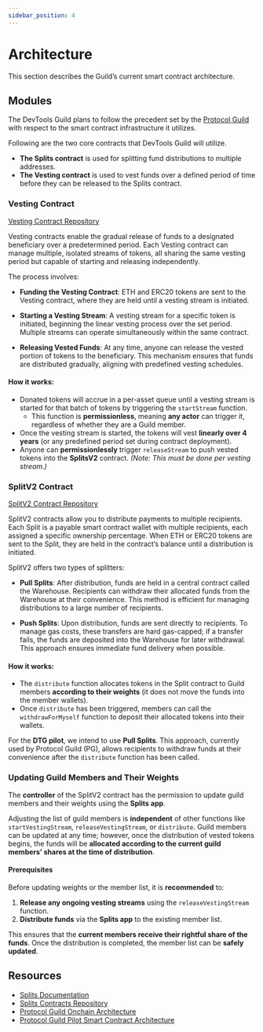 ```yaml
---
sidebar_position: 4
---
```


# Architecture

This section describes the Guild’s current smart contract architecture.

## Modules

The DevTools Guild plans to follow the precedent set by the [Protocol Guild](https://protocol-guild.readthedocs.io/en/latest/03-onchain-architecture.html) with respect to the smart contract infrastructure it utilizes.

Following are the two core contracts that DevTools Guild will utilize.

- **The Splits contract** is used for splitting fund distributions to multiple addresses.
- **The Vesting contract** is used to vest funds over a defined period of time before they can be released to the Splits contract.

### Vesting Contract

[Vesting Contract Repository](https://github.com/0xSplits/splits-vesting/tree/master)

Vesting contracts enable the gradual release of funds to a designated beneficiary over a predetermined period. Each Vesting contract can manage multiple, isolated streams of tokens, all sharing the same vesting period but capable of starting and releasing independently.

The process involves:

- **Funding the Vesting Contract**: ETH and ERC20 tokens are sent to the Vesting contract, where they are held until a vesting stream is initiated.

- **Starting a Vesting Stream**: A vesting stream for a specific token is initiated, beginning the linear vesting process over the set period. Multiple streams can operate simultaneously within the same contract.

- **Releasing Vested Funds**: At any time, anyone can release the vested portion of tokens to the beneficiary. This mechanism ensures that funds are distributed gradually, aligning with predefined vesting schedules.

#### How it works:
- Donated tokens will accrue in a per-asset queue until a vesting stream is started for that batch of tokens by triggering the `startStream` function.
    - This function is **permissionless**, meaning **any actor** can trigger it, regardless of whether they are a Guild member.
- Once the vesting stream is started, the tokens will vest **linearly over 4 years** (or any predefined period set during contract deployment).
- Anyone can **permissionlessly** trigger `releaseStream` to push vested tokens into the **SplitsV2** contract. *(Note: This must be done per vesting stream.)*


### SplitV2 Contract

[SplitV2 Contract Repository](https://github.com/0xSplits/splits-contracts-monorepo/tree/main/packages/splits-v2)

SplitV2 contracts allow you to distribute payments to multiple recipients. Each Split is a payable smart contract wallet with multiple recipients, each assigned a specific ownership percentage. When ETH or ERC20 tokens are sent to the Split, they are held in the contract’s balance until a distribution is initiated.

SplitV2 offers two types of splitters:

- **Pull Splits**: After distribution, funds are held in a central contract called the Warehouse. Recipients can withdraw their allocated funds from the Warehouse at their convenience. This method is efficient for managing distributions to a large number of recipients.

- **Push Splits**: Upon distribution, funds are sent directly to recipients. To manage gas costs, these transfers are hard gas-capped; if a transfer fails, the funds are deposited into the Warehouse for later withdrawal. This approach ensures immediate fund delivery when possible.

#### How it works:
- The `distribute` function allocates tokens in the Split contract to Guild members **according to their weights** (it does not move the funds into the member wallets).
- Once `distribute` has been triggered, members can call the `withdrawForMyself` function to deposit their allocated tokens into their wallets.

For the **DTG pilot**, we intend to use **Pull Splits**. This approach, currently used by Protocol Guild (PG), allows recipients to withdraw funds at their convenience after the `distribute` function has been called.

### Updating Guild Members and Their Weights

The **controller** of the SplitV2 contract has the permission to update guild members and their weights using the **Splits app**.

Adjusting the list of guild members is **independent** of other functions like `startVestingStream`, `releaseVestingStream`, or `distribute`. Guild members can be updated at any time; however, once the distribution of vested tokens begins, the funds will be **allocated according to the current guild members’ shares at the time of distribution**.

#### Prerequisites

Before updating weights or the member list, it is **recommended** to:

1. **Release any ongoing vesting streams** using the `releaseVestingStream` function.
2. **Distribute funds** via the **Splits app** to the existing member list.

This ensures that the **current members receive their rightful share of the funds**. Once the distribution is completed, the member list can be **safely updated**.

## Resources

- [Splits Documentation](https://docs.splits.org/)
- [Splits Contracts Repository](https://github.com/0xSplits/splits-contracts)
- [Protocol Guild Onchain Architecture](https://protocol-guild.readthedocs.io/en/latest/03-onchain-architecture.html)
- [Protocol Guild Pilot Smart Contract Architecture](https://protocol-guild.readthedocs.io/en/latest/07-resources.html#pilot-smart-contract-architecture)  
